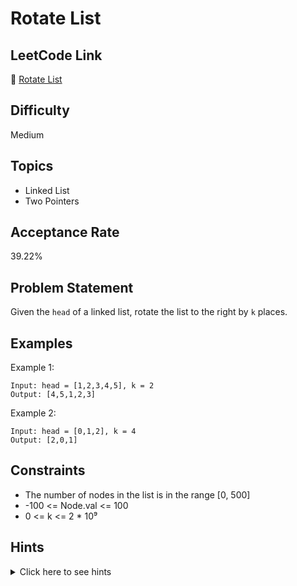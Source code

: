 # Rotate List

## LeetCode Link
🔗 [Rotate List](https://leetcode.com/problems/rotate-list)

## Difficulty
Medium

## Topics
- Linked List
- Two Pointers

## Acceptance Rate
39.22%

## Problem Statement
Given the `head` of a linked list, rotate the list to the right by `k` places.

## Examples
Example 1:
```
Input: head = [1,2,3,4,5], k = 2
Output: [4,5,1,2,3]
```

Example 2:
```
Input: head = [0,1,2], k = 4
Output: [2,0,1]
```

## Constraints
- The number of nodes in the list is in the range [0, 500]
- -100 <= Node.val <= 100
- 0 <= k <= 2 * 10⁹

## Hints
<details>
<summary>Click here to see hints</summary>

1. Find the length of the linked list
2. Handle the case when k is larger than the length by using k % length
3. Connect the last node to the first node to make it circular
4. Find the new head and break the connection at appropriate point
5. Remember to handle edge cases (empty list, single node, k = 0)

</details>
